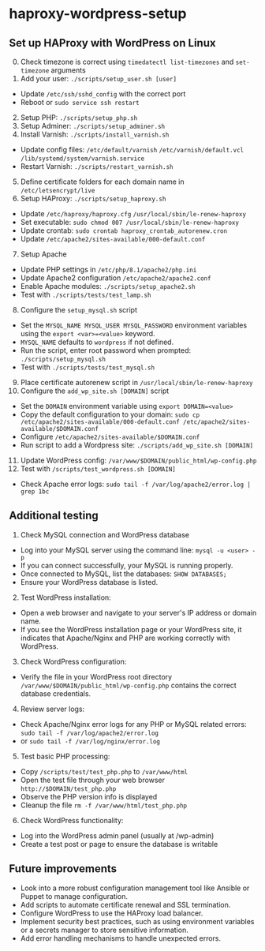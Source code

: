 # haproxy-wordpress-setup

## Set up HAProxy with WordPress on Linux

0. Check timezone is correct using `timedatectl list-timezones` and `set-timezone` arguments
1. Add your user: `./scripts/setup_user.sh [user]`

- Update `/etc/ssh/sshd_config` with the correct port
- Reboot or `sudo service ssh restart`

2. Setup PHP: `./scripts/setup_php.sh`
3. Setup Adminer: `./scripts/setup_adminer.sh`
4. Install Varnish: `./scripts/install_varnish.sh`

- Update config files: `/etc/default/varnish` `/etc/varnish/default.vcl` `/lib/systemd/system/varnish.service`
- Restart Varnish: `./scripts/restart_varnish.sh`

5. Define certificate folders for each domain name in `/etc/letsencrypt/live`
6. Setup HAProxy: `./scripts/setup_haproxy.sh`

- Update `/etc/haproxy/haproxy.cfg` `/usr/local/sbin/le-renew-haproxy`
- Set executable: `sudo chmod 007 /usr/local/sbin/le-renew-haproxy`
- Update crontab: `sudo crontab haproxy_crontab_autorenew.cron`
- Update `/etc/apache2/sites-available/000-default.conf`

7. Setup Apache

- Update PHP settings in `/etc/php/8.1/apache2/php.ini`
- Update Apache2 configuration `/etc/apache2/apache2.conf`
- Enable Apache modules: `./scripts/setup_apache2.sh`
- Test with `./scripts/tests/test_lamp.sh`

8. Configure the `setup_mysql.sh` script

- Set the `MYSQL_NAME MYSQL_USER MYSQL_PASSWORD` environment variables using the `export <var>=<value>` keyword.
- `MYSQL_NAME` defaults to `wordpress` if not defined.
- Run the script, enter root password when prompted: `./scripts/setup_mysql.sh`
- Test with `./scripts/tests/test_mysql.sh`

9. Place certificate autorenew script in `/usr/local/sbin/le-renew-haproxy`
10. Configure the `add_wp_site.sh [DOMAIN]` script

- Set the `DOMAIN` environment variable using `export DOMAIN=<value>`
- Copy the default configuration to your domain: `sudo cp /etc/apache2/sites-available/000-default.conf /etc/apache2/sites-available/$DOMAIN.conf`
- Configure `/etc/apache2/sites-available/$DOMAIN.conf`
- Run script to add a Wordpress site: `./scripts/add_wp_site.sh [DOMAIN]`

11. Update WordPress config: `/var/www/$DOMAIN/public_html/wp-config.php`
12. Test with `/scripts/test_wordpress.sh [DOMAIN]`

- Check Apache error logs: `sudo tail -f /var/log/apache2/error.log | grep 1bc `

## Additional testing

1. Check MySQL connection and WordPress database

- Log into your MySQL server using the command line: `mysql -u <user> -p`
- If you can connect successfully, your MySQL is running properly.
- Once connected to MySQL, list the databases: `SHOW DATABASES;`
- Ensure your WordPress database is listed.

2. Test WordPress installation:

- Open a web browser and navigate to your server's IP address or domain name.
- If you see the WordPress installation page or your WordPress site, it indicates that Apache/Nginx and PHP are working correctly with WordPress.

3. Check WordPress configuration:

- Verify the file in your WordPress root directory `/var/www/$DOMAIN/public_html/wp-config.php` contains the correct database credentials.

4. Review server logs:

- Check Apache/Nginx error logs for any PHP or MySQL related errors: `sudo tail -f /var/log/apache2/error.log`
- or `sudo tail -f /var/log/nginx/error.log`

5. Test basic PHP processing:

- Copy `/scripts/test/test_php.php` to `/var/www/html`
- Open the test file through your web browser `http://$DOMAIN/test_php.php`
- Observe the PHP version info is displayed
- Cleanup the file `rm -f /var/www/html/test_php.php`

6. Check WordPress functionality:

- Log into the WordPress admin panel (usually at /wp-admin)
- Create a test post or page to ensure the database is writable

## Future improvements

- Look into a more robust configuration management tool like Ansible or Puppet to manage configuration.
- Add scripts to automate certificate renewal and SSL termination.
- Configure WordPress to use the HAProxy load balancer.
- Implement security best practices, such as using environment variables or a secrets manager to store sensitive information.
- Add error handling mechanisms to handle unexpected errors.
